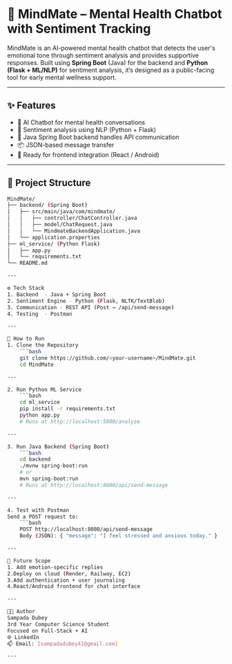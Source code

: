 # 🧠 MindMate – Mental Health Chatbot with Sentiment Tracking

MindMate is an AI-powered mental health chatbot that detects the user's emotional tone through sentiment analysis and provides supportive responses. Built using **Spring Boot** (Java) for the backend and **Python (Flask + ML/NLP)** for sentiment analysis, it’s designed as a public-facing tool for early mental wellness support.

---

## ✨ Features

- 🤖 AI Chatbot for mental health conversations
- 🧠 Sentiment analysis using NLP (Python + Flask)
- 🔗 Java Spring Boot backend handles API communication
- 📦 JSON-based message transfer
- 🚀 Ready for frontend integration (React / Android)

---

## 📁 Project Structure

```bash
MindMate/
├── backend/ (Spring Boot)
│   ├── src/main/java/com/mindmate/
│   │   ├── controller/ChatController.java
│   │   ├── model/ChatRequest.java
│   │   └── MindmateBackendApplication.java
│   └── application.properties
├── ml_service/ (Python Flask)
│   ├── app.py
│   └── requirements.txt
└── README.md

---

⚙️ Tech Stack
1. Backend	- Java + Spring Boot
2. Sentiment Engine	- Python (Flask, NLTK/TextBlob)
3. Communication - REST API (Post → /api/send-message)
4. Testing	- Postman

---

🚀 How to Run
1. Clone the Repository
    ```bash
    git clone https://github.com/<your-username>/MindMate.git
    cd MindMate

---

2. Run Python ML Service
    ```bash
    cd ml_service
    pip install -r requirements.txt
    python app.py
    # Runs at http://localhost:5000/analyze

---

3. Run Java Backend (Spring Boot)
    ```bash
    cd backend
    ./mvnw spring-boot:run
    # or
    mvn spring-boot:run
    # Runs at http://localhost:8080/api/send-message

---

4. Test with Postman
Send a POST request to:
    ```bash
    POST http://localhost:8080/api/send-message
    Body (JSON): { "message": "I feel stressed and anxious today." }

---

🎯 Future Scope
1. Add emotion-specific replies
2.Deploy on cloud (Render, Railway, EC2)
3.Add authentication + user journaling
4.React/Android frontend for chat interface

---

👩‍💻 Author
Sampada Dubey
3rd Year Computer Science Student
Focused on Full-Stack + AI
🌐 LinkedIn
📫 Email: [sampadadubey41@gmail.com]

---
